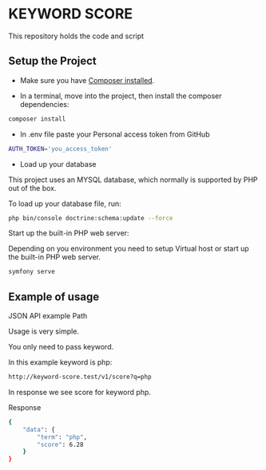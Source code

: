# KEYWORD SCORE

This repository holds the code and script

## Setup the Project

* Make sure you have [Composer installed](https://getcomposer.org/).

* In a terminal, move into the project, then install the composer dependencies:

```bash
composer install
```

* In .env file paste your Personal access token from GitHub
```bash
AUTH_TOKEN='you_access_token'
```

* Load up your database

This project uses an MYSQL database, which normally is supported by PHP
out of the box.

To load up your database file, run:

```bash
php bin/console doctrine:schema:update --force
```

Start up the built-in PHP web server:

Depending on you environment you need to setup Virtual host or start up the built-in  PHP web server.
```bash
symfony serve
```


## Example of usage

JSON API example Path

Usage is very simple.

You only need to pass keyword.

In this example keyword is php:
```bash
http://keyword-score.test/v1/score?q=php
```


In response we see score for keyword php.

Response
```bash
{
    "data": {
        "term": "php",
        "score": 6.28
    }
}
```


